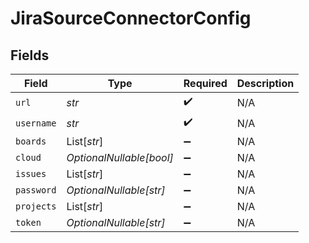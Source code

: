 # JiraSourceConnectorConfig


## Fields

| Field                    | Type                     | Required                 | Description              |
| ------------------------ | ------------------------ | ------------------------ | ------------------------ |
| `url`                    | *str*                    | :heavy_check_mark:       | N/A                      |
| `username`               | *str*                    | :heavy_check_mark:       | N/A                      |
| `boards`                 | List[*str*]              | :heavy_minus_sign:       | N/A                      |
| `cloud`                  | *OptionalNullable[bool]* | :heavy_minus_sign:       | N/A                      |
| `issues`                 | List[*str*]              | :heavy_minus_sign:       | N/A                      |
| `password`               | *OptionalNullable[str]*  | :heavy_minus_sign:       | N/A                      |
| `projects`               | List[*str*]              | :heavy_minus_sign:       | N/A                      |
| `token`                  | *OptionalNullable[str]*  | :heavy_minus_sign:       | N/A                      |